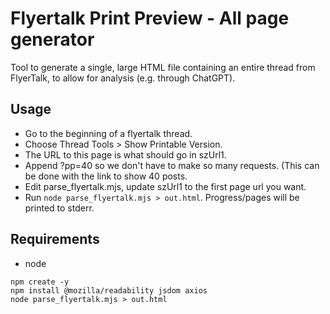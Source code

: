 # Flyertalk Print Preview - All page generator
Tool to generate a single, large HTML file containing an entire thread from FlyerTalk, to allow for analysis (e.g. through ChatGPT).

## Usage
* Go to the beginning of a flyertalk thread.
* Choose Thread Tools > Show Printable Version. 
* The URL to this page is what should go in szUrl1. 
* Append ?pp=40 so we don't have to make so many requests.  (This can be done with the link to show 40 posts.
* Edit parse_flyertalk.mjs, update szUrl1 to the first page url you want.
* Run `node parse_flyertalk.mjs > out.html`.  Progress/pages will be printed to stderr.

## Requirements
* node
```
npm create -y
npm install @mozilla/readability jsdom axios
node parse_flyertalk.mjs > out.html
```
